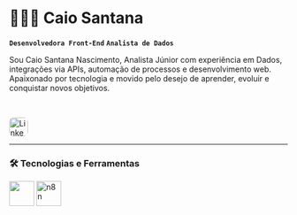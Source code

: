 # 👨🏾‍💻 Caio Santana

**`Desenvolvedora Front-End`** **`Analista de Dados`**

Sou Caio Santana Nascimento, Analista Júnior com experiência em Dados, integrações via APIs, automação de processos e desenvolvimento web.
Apaixonado por tecnologia e movido pelo desejo de aprender, evoluir e conquistar novos objetivos.

<br/>

<p align="left">
  <a href="https://www.linkedin.com/in/caio-santana-nascimentoo" target="_blank">
    <img 
      alt="LinkedIn profile" 
      title="Conecte-se comigo no LinkedIn" 
      src="https://img.shields.io/badge/LinkedIn-Conecte--se-blue?style=for-the-badge&logo=linkedin&logoColor=white&labelColor=0A66C2" 
      style="height: 34px; border-radius: 8px;" 
    />
  </a>
</p>

---

### 🛠️ Tecnologias e Ferramentas

<p align="left">
  <img src="https://skillicons.dev/icons?i=html,css,js,python,figma,vscode,postman" height="45px" />
  <img src="https://cdn.jsdelivr.net/gh/simple-icons/simple-icons/icons/n8n.svg" title="n8n" width="45px" />
</p>
